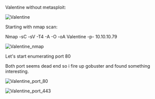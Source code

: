 Valentine without metasploit:

![Valentine](https://user-images.githubusercontent.com/55708909/91554925-a9475780-e94d-11ea-8695-12abd15e7fd2.png)

Starting with nmap scan:

Nmap -sC -sV -T4 -A -O -oA Valentine -p- 10.10.10.79

![Valentine_nmap](https://user-images.githubusercontent.com/55708909/91555169-21158200-e94e-11ea-8464-18c6c35cce92.png)

Let's start enumerating port 80

Both port seems dead end so i fire up gobuster and found something interesting.

![Valentine_port_80](https://user-images.githubusercontent.com/55708909/91555489-bd3f8900-e94e-11ea-8123-647e2726141c.png)

![Valentine_port_443](https://user-images.githubusercontent.com/55708909/91555506-c2043d00-e94e-11ea-86c8-96b858f140e2.png)



